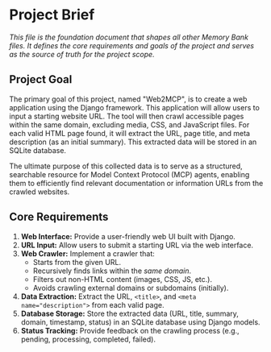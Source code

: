 # Project Brief

*This file is the foundation document that shapes all other Memory Bank files. It defines the core requirements and goals of the project and serves as the source of truth for the project scope.*

## Project Goal

The primary goal of this project, named "Web2MCP", is to create a web application using the Django framework. This application will allow users to input a starting website URL. The tool will then crawl accessible pages within the same domain, excluding media, CSS, and JavaScript files. For each valid HTML page found, it will extract the URL, page title, and meta description (as an initial summary). This extracted data will be stored in an SQLite database.

The ultimate purpose of this collected data is to serve as a structured, searchable resource for Model Context Protocol (MCP) agents, enabling them to efficiently find relevant documentation or information URLs from the crawled websites.

## Core Requirements

1.  **Web Interface:** Provide a user-friendly web UI built with Django.
2.  **URL Input:** Allow users to submit a starting URL via the web interface.
3.  **Web Crawler:** Implement a crawler that:
    *   Starts from the given URL.
    *   Recursively finds links within the *same domain*.
    *   Filters out non-HTML content (images, CSS, JS, etc.).
    *   Avoids crawling external domains or subdomains (initially).
4.  **Data Extraction:** Extract the URL, `<title>`, and `<meta name="description">` from each valid page.
5.  **Database Storage:** Store the extracted data (URL, title, summary, domain, timestamp, status) in an SQLite database using Django models.
6.  **Status Tracking:** Provide feedback on the crawling process (e.g., pending, processing, completed, failed).
